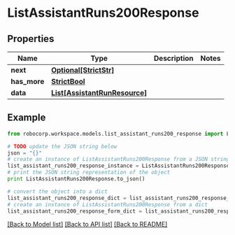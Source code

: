# ListAssistantRuns200Response


## Properties
Name | Type | Description | Notes
------------ | ------------- | ------------- | -------------
**next** | [**Optional[StrictStr]**](Next.md) |  | 
**has_more** | [**StrictBool**](HasMore.md) |  | 
**data** | [**List[AssistantRunResource]**](AssistantRunResource.md) |  | 

## Example

```python
from robocorp.workspace.models.list_assistant_runs200_response import ListAssistantRuns200Response

# TODO update the JSON string below
json = "{}"
# create an instance of ListAssistantRuns200Response from a JSON string
list_assistant_runs200_response_instance = ListAssistantRuns200Response.from_json(json)
# print the JSON string representation of the object
print ListAssistantRuns200Response.to_json()

# convert the object into a dict
list_assistant_runs200_response_dict = list_assistant_runs200_response_instance.to_dict()
# create an instance of ListAssistantRuns200Response from a dict
list_assistant_runs200_response_form_dict = list_assistant_runs200_response.from_dict(list_assistant_runs200_response_dict)
```
[[Back to Model list]](../README.md#documentation-for-models) [[Back to API list]](../README.md#documentation-for-api-endpoints) [[Back to README]](../README.md)


